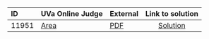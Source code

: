 | ID | UVa Online Judge | External | Link to solution |
|:---|:---|:---|:---:|
| 11951 | [Area](https://onlinejudge.org/index.php?option=com_onlinejudge&Itemid=8&category=650&page=show_problem&problem=3102) | [PDF](https://onlinejudge.org/external/119/11951.pdf) | [Solution](https%3A//github.com/versenyi98/programming-contests/tree/master/UVa%20Online%20Judge/11951%2520-%2520Area)|
